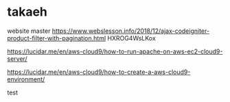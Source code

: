 # takaeh
 website master
https://www.webslesson.info/2018/12/ajax-codeigniter-product-filter-with-pagination.html
HXROG4WsLKox


https://lucidar.me/en/aws-cloud9/how-to-run-apache-on-aws-ec2-cloud9-server/

https://lucidar.me/en/aws-cloud9/how-to-create-a-aws-cloud9-environment/

test